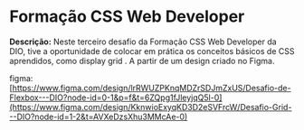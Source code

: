# Formação CSS Web Developer

**Descrição:** Neste terceiro desafio da Formação CSS Web Developer da DIO, tive a oportunidade de colocar em prática os conceitos básicos de CSS aprendidos, como display grid . A partir de um design criado no Figma. 

figma: [https://www.figma.com/design/lrRWUZPKnqMDZrSDJmZxUS/Desafio-de-Flexbox---DIO?node-id=0-1&p=f&t=6ZQpg1fJleyjqQ5l-0](https://www.figma.com/design/KknwioExyqKD3D2eSVFrcW/Desafio-Grid---DIO?node-id=1-2&t=AVXeDzsXhu3MMcAe-0)


